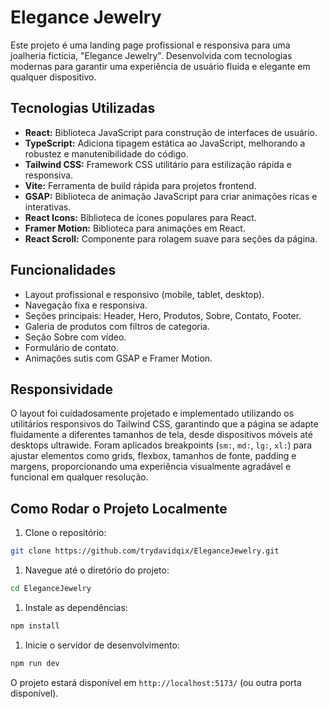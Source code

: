 # Elegance Jewelry

Este projeto é uma landing page profissional e responsiva para uma joalheria fictícia, "Elegance Jewelry". Desenvolvida com tecnologias modernas para garantir uma experiência de usuário fluida e elegante em qualquer dispositivo.

## Tecnologias Utilizadas

* **React:** Biblioteca JavaScript para construção de interfaces de usuário.
* **TypeScript:** Adiciona tipagem estática ao JavaScript, melhorando a robustez e manutenibilidade do código.
* **Tailwind CSS:** Framework CSS utilitário para estilização rápida e responsiva.
* **Vite:** Ferramenta de build rápida para projetos frontend.
* **GSAP:** Biblioteca de animação JavaScript para criar animações ricas e interativas.
* **React Icons:** Biblioteca de ícones populares para React.
* **Framer Motion:** Biblioteca para animações em React.
* **React Scroll:** Componente para rolagem suave para seções da página.

## Funcionalidades

* Layout profissional e responsivo (mobile, tablet, desktop).
* Navegação fixa e responsiva.
* Seções principais: Header, Hero, Produtos, Sobre, Contato, Footer.
* Galeria de produtos com filtros de categoria.
* Seção Sobre com vídeo.
* Formulário de contato.
* Animações sutis com GSAP e Framer Motion.

## Responsividade

O layout foi cuidadosamente projetado e implementado utilizando os utilitários responsivos do Tailwind CSS, garantindo que a página se adapte fluidamente a diferentes tamanhos de tela, desde dispositivos móveis até desktops ultrawide. Foram aplicados breakpoints (`sm:`, `md:`, `lg:`, `xl:`) para ajustar elementos como grids, flexbox, tamanhos de fonte, padding e margens, proporcionando uma experiência visualmente agradável e funcional em qualquer resolução.

## Como Rodar o Projeto Localmente

1. Clone o repositório:

```bash
git clone https://github.com/trydavidqix/EleganceJewelry.git
```

1. Navegue até o diretório do projeto:

```bash
cd EleganceJewelry
```

1. Instale as dependências:

```bash
npm install
```

1. Inicie o servidor de desenvolvimento:

```bash
npm run dev
```

O projeto estará disponível em `http://localhost:5173/` (ou outra porta disponível).
